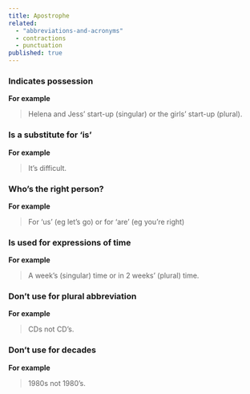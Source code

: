 ```yaml
---
title: Apostrophe
related: 
  - "abbreviations-and-acronyms"
  - contractions
  - punctuation
published: true
---
```


### Indicates possession

**For example**

> Helena and Jess’ start-up (singular) or the girls’ start-up (plural).

### Is a substitute for ‘is’

**For example**

> It’s difficult.

### Who’s the right person?

**For example**

> For ‘us’ (eg let’s go) or for ‘are’ (eg you’re right)

### Is used for expressions of time

**For example**

> A week’s (singular) time or in 2 weeks’ (plural) time.

### Don’t use for plural abbreviation

**For example**

> CDs not CD’s.

### Don’t use for decades

**For example**

> 1980s not 1980’s.